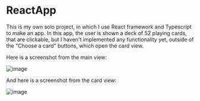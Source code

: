 # ReactApp

This is my own solo project, in which I use React framework and Typescript to make an app.
In this app, the user is shown a deck of 52 playing cards, that are clickable, but I haven't implemented any functionality yet, outside of the "Choose a card" buttons, which open the card view.

Here is a screenshot from the main view:

![image](https://user-images.githubusercontent.com/72103929/214849506-33a46c77-f3d2-4f56-935e-c89b856d884b.png)


And here is a screenshot from the card view:

![image](https://user-images.githubusercontent.com/72103929/214849755-2ab94212-abce-477c-b7ea-e9768ad3b383.png)


